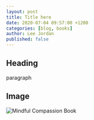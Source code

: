 ```yaml
---
layout: post
title: Title here
date: 2020-07-04 09:57:00 +1200
categories: [blog, books]
author: Lee Jordan
published: false
---
```


<h2>Heading</h2>

<p>paragraph</p> 

<h2>Image</h2>

<p><img class="img-border" src="https://therapyaroha.co.nz/public/assets/images/mindful-compassion-gilbert-choden.jpg" alt="Mindful Compassion Book"></p>
